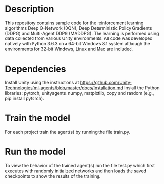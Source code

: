 # Description 
This repository contains sample code for the reinforcement learning algorithms Deep Q-Network (DQN), Deep Deterministic Policy Gradients (DDPG) and Multi-Agent DDPG (MADDPG). The learning is performed using data collected from various Unity environments. All code was developed natively with Python 3.6.3 on a 64-bit Windows 8.1 system although the environments for 32-bit Windows, Linux and Mac are included.

# Dependencies
Install Unity using the instructions at https://github.com/Unity-Technologies/ml-agents/blob/master/docs/Installation.md 
Install the Python libraries: pytorch, unityagents, numpy, matplotlib, copy and random (e.g., pip install pytorch).

# Train the model
For each project train the agent(s) by running the file train.py.

# Run the model
To view the behavior of the trained agent(s) run the file test.py which first executes with randomly initialized networks and then loads the saved checkpoints to show the results of the training.

